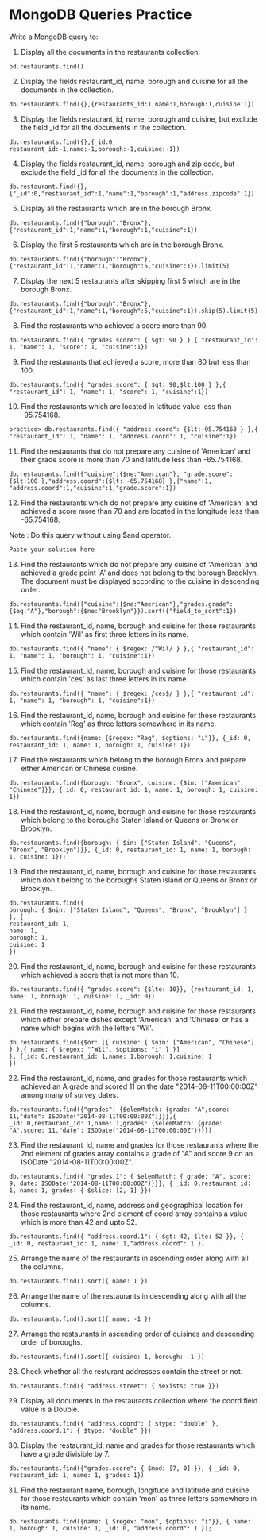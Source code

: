 # MongoDB Queries Practice

Write a MongoDB query to:

1. Display all the documents in the restaurants collection.
```
bd.restaurants.find()
```

2. Display the fields restaurant_id, name, borough and cuisine for all the documents in the collection.
```
db.restaurants.find({},{restaurants_id:1,name:1,borough:1,cuisine:1})
```

3. Display the fields restaurant_id, name, borough and cuisine, but exclude the field _id for all the documents in the collection.
```
db.restaurants.find({},{_id:0, restaurant_id:-1,name:-1,borough:-1,cuisine:-1})
``` 

4. Display the fields restaurant_id, name, borough and zip code, but exclude the field _id for all the documents in the collection.
```
db.restaurant.find({},{"_id":0,"restaurant_id":1,"name":1,"borough":1,"address.zipcode":1})
``` 

5. Display all the restaurants which are in the borough Bronx.
```
db.restaurants.find({"borough":"Bronx"},{"restaurant_id":1,"name":1,"borough":1,"cuisine":1})
```

6. Display the first 5 restaurants which are in the borough Bronx.
```
db.restaurants.find({"borough":"Bronx"},{"restaurant_id":1,"name":1,"borough":5,"cuisine":1}).limit(5)
```

7. Display the next 5 restaurants after skipping first 5 which are in the borough Bronx.
```
db.restaurants.find({"borough":"Bronx"},{"restaurant_id":1,"name":1,"borough":5,"cuisine":1}).skip(5).limit(5)
``` 

8. Find the restaurants who achieved a score more than 90.
```
db.restaurants.find({ "grades.score": { $gt: 90 } },{ "restaurant_id": 1, "name": 1, "score": 1, "cuisine":1})
```

9. Find the restaurants that achieved a score, more than 80 but less than 100.
```
db.restaurants.find({ "grades.score": { $gt: 90,$lt:100 } },{ "restaurant_id": 1, "name": 1, "score": 1, "cuisine":1})
```

10. Find the restaurants which are located in latitude value less than -95.754168.
```
practice> db.restaurants.find({ "address.coord": {$lt:-95.754168 } },{ "restaurant_id": 1, "name": 1, "address.coord": 1, "cuisine":1})
```

11. Find the restaurants that do not prepare any cuisine of 'American' and their grade score is more than 70 and latitude less than -65.754168.
```
db.restaurants.find({"cuisine":{$ne:"American"}, "grade.score": {$lt:100 },"address.coord":{$lt: -65.754168} },{"name":1, "address.coord":1,"cuisine":1,"grade.score":1})
```

12. Find the restaurants which do not prepare any cuisine of 'American' and achieved a score more than 70 and are located in the longitude less than -65.754168.

Note : Do this query without using $and operator. 
```
Paste your solution here
```

13. Find the restaurants which do not prepare any cuisine of 'American' and achieved a grade point 'A' and does not belong to the borough Brooklyn. The document must be displayed according to the cuisine in descending order.
```
db.restaurants.find({"cuisine":{$ne:"American"},"grades.grade":{$eq:"A"},"borough":{$ne:"Brooklyn"}}).sort({"field_to_sort":1})
```

14. Find the restaurant_id, name, borough and cuisine for those restaurants which contain 'Wil' as first three letters in its name.
```
db.restaurants.find({ "name": { $regex: /^Wil/ } },{ "restaurant_id": 1, "name": 1, "borough": 1, "cuisine":1})
```

15. Find the restaurant_id, name, borough and cuisine for those restaurants which contain 'ces' as last three letters in its name. 
```
db.restaurants.find({ "name": { $regex: /ces$/ } },{ "restaurant_id": 1, "name": 1, "borough": 1, "cuisine":1})
```

16. Find the restaurant_id, name, borough and cuisine for those restaurants which contain 'Reg' as three letters somewhere in its name.
```
db.restaurants.find({name: {$regex: "Reg", $options: "i"}}, {_id: 0, restaurant_id: 1, name: 1, borough: 1, cuisine: 1})
```

17. Find the restaurants which belong to the borough Bronx and prepare either American or Chinese cuisine.
```
db.restaurants.find({borough: "Bronx", cuisine: {$in: ["American", "Chinese"]}}, {_id: 0, restaurant_id: 1, name: 1, borough: 1, cuisine: 1})
``` 

18. Find the restaurant_id, name, borough and cuisine for those restaurants which belong to the boroughs Staten Island or Queens or Bronx or Brooklyn.
```
db.restaurants.find({borough: { $in: ["Staten Island", "Queens", "Bronx", "Brooklyn"]}}, {_id: 0, restaurant_id: 1, name: 1, borough: 1, cuisine: 1});
```

19. Find the restaurant_id, name, borough and cuisine for those restaurants which don't belong to the boroughs Staten Island or Queens or Bronx or Brooklyn.
```
db.restaurants.find({
borough: { $nin: ["Staten Island", "Queens", "Bronx", "Brooklyn"] }
}, {
restaurant_id: 1,
name: 1,
borough: 1,
cuisine: 1
})
```

20. Find the restaurant_id, name, borough and cuisine for those restaurants which achieved a score that is not more than 10.
```
db.restaurants.find({ "grades.score": {$lte: 10}}, {restaurant_id: 1, name: 1, borough: 1, cuisine: 1, _id: 0})
```

21. Find the restaurant_id, name, borough and cuisine for those restaurants which either prepare dishes except 'American' and 'Chinese' or has a name which begins with the letters 'Wil'.
```
db.restaurants.find({$or: [{ cuisine: { $nin: ["American", "Chinese"] } },{ name: { $regex: "^Wil", $options: "i" } }]
}, {_id: 0,restaurant_id: 1,name: 1,borough: 1,cuisine: 1
})
```

22. Find the restaurant_id, name, and grades for those restaurants which achieved an A grade and scored 11 on the date "2014-08-11T00:00:00Z" among many of survey dates.
```
db.restaurants.find({"grades": {$elemMatch: {grade: "A",score: 11,"date": ISODate("2014-08-11T00:00:00Z")}}},{
_id: 0,restaurant_id: 1,name: 1,grades: {$elemMatch: {grade: "A",score: 11,"date": ISODate("2014-08-11T00:00:00Z")}}})
```

23. Find the restaurant_id, name and grades for those restaurants where the 2nd element of grades array contains a grade of "A" and score 9 on an ISODate "2014-08-11T00:00:00Z".
```
db.restaurants.find({ "grades.1": { $elemMatch: { grade: "A", score: 9, date: ISODate("2014-08-11T00:00:00Z")}}}, { _id: 0,restaurant_id: 1, name: 1, grades: { $slice: [2, 1] }})
```

24. Find the restaurant_id, name, address and geographical location for those restaurants where 2nd element of coord array contains a value which is more than 42 and upto 52.
```
db.restaurants.find({ "address.coord.1": { $gt: 42, $lte: 52 }}, { _id: 0, restaurant_id: 1, name: 1,"address.coord": 1 })
```

25. Arrange the name of the restaurants in ascending order along with all the columns.
```
db.restaurants.find().sort({ name: 1 })
```

26. Arrange the name of the restaurants in descending along with all the columns.
```
db.restaurants.find().sort({ name: -1 })
```

27. Arrange the restaurants in ascending order of cuisines and descending order of boroughs.
```
db.restaurants.find().sort({ cuisine: 1, borough: -1 })

```

28. Check whether all the resturant addresses contain the street or not.
```
db.restaurants.find({ "address.street": { $exists: true }})

```

29. Display all documents in the restaurants collection where the coord field value is a Double.
```
db.restaurants.find({ "address.coord": { $type: "double" }, "address.coord.1": { $type: "double" }})

```

30. Display the restaurant_id, name and grades for those restaurants which have a grade divisible by 7.
```
db.restaurants.find({"grades.score": { $mod: [7, 0] }}, { _id: 0, restaurant_id: 1, name: 1, grades: 1})
```

31. Find the restaurant name, borough, longitude and latitude and cuisine for those restaurants which contain 'mon' as three letters somewhere in its name.
```
db.restaurants.find({name: { $regex: "mon", $options: "i"}}, { name: 1, borough: 1, cuisine: 1, _id: 0, "address.coord": 1 });
```